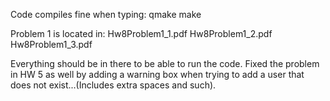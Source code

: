 Code compiles fine when typing: 
                                qmake
                                make

Problem 1 is located in:
Hw8Problem1_1.pdf
Hw8Problem1_2.pdf
Hw8Problem1_3.pdf

Everything should be in there to be able to run the code.  Fixed the problem in HW 5 as well by adding a warning box when trying to add a user that does not exist...(Includes extra spaces and such).  

 